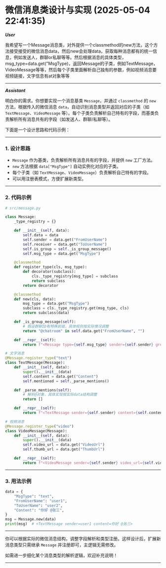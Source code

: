 <!-- Generated by SpecStory -->

# 微信消息类设计与实现 (2025-05-04 22:41:35)

_**User**_

我希望写一个Message消息类，对外提供一个classmethod的new方法，这个方法接受接受的微信消息data，然后new会处理data，获取每种消息都有的统一信息，例如发送人，群聊or私聊等等。然后根据消息的具体类型，msg_type=data.get("MsgType)，返回Message的子类，例如TextMessage， VideoMessage等等，然后每个子类里面解析自己独有的参数，例如视频消息要视频链接，文字信息有at对象等等

---

_**Assistant**_

明白你的需求。你想要实现一个消息基类 `Message`，并通过 `classmethod` 的 `new` 方法，根据传入的微信消息 `data`，自动识别消息类型并返回对应的子类（如 `TextMessage`、`VideoMessage` 等）。每个子类负责解析自己特有的字段，而基类负责解析所有消息共有的字段（如发送人、群聊/私聊等）。

下面是一个设计思路和代码示例：

---

### 1. 设计思路

- `Message` 作为基类，负责解析所有消息共有的字段，并提供 `new` 工厂方法。
- `new` 方法根据 `data["MsgType"]` 自动实例化对应的子类。
- 每个子类（如 `TextMessage`、`VideoMessage`）负责解析自己特有的字段。
- 可以用注册表模式，方便扩展新类型。

---

### 2. 代码示例

```python
# src/message.py

class Message:
    _type_registry = {}

    def __init__(self, data):
        self.data = data
        self.sender = data.get("FromUserName")
        self.receiver = data.get("ToUserName")
        self.is_group = self._is_group_message()
        self.msg_type = data.get("MsgType")

    @classmethod
    def register_type(cls, msg_type):
        def decorator(subclass):
            cls._type_registry[msg_type] = subclass
            return subclass
        return decorator

    @classmethod
    def new(cls, data):
        msg_type = data.get("MsgType")
        subclass = cls._type_registry.get(msg_type, cls)
        return subclass(data)

    def _is_group_message(self):
        # 假设群聊ID有特殊前缀，具体规则按实际情况调整
        return "@chatroom" in self.data.get("FromUserName", "")

    def __repr__(self):
        return f"<Message type={self.msg_type} sender={self.sender} group={self.is_group}>"

# 文字消息
@Message.register_type("text")
class TextMessage(Message):
    def __init__(self, data):
        super().__init__(data)
        self.content = data.get("Content")
        self.mentioned = self._parse_mentions()

    def _parse_mentions(self):
        # 解析@对象，具体实现按实际data结构调整
        return []

    def __repr__(self):
        return f"<TextMessage sender={self.sender} content={self.content}>"

# 视频消息
@Message.register_type("video")
class VideoMessage(Message):
    def __init__(self, data):
        super().__init__(data)
        self.video_url = data.get("VideoUrl")
        self.thumb_url = data.get("ThumbUrl")

    def __repr__(self):
        return f"<VideoMessage sender={self.sender} video_url={self.video_url}>"
```

---

### 3. 用法示例

```python
data = {
    "MsgType": "text",
    "FromUserName": "user1",
    "ToUserName": "user2",
    "Content": "你好 @张三",
}
msg = Message.new(data)
print(msg)  # <TextMessage sender=user1 content=你好 @张三>
```

---

你可以根据实际的微信消息结构，调整字段解析和类型注册。这样设计后，扩展新消息类型只需继承 `Message` 并注册即可，主逻辑无需修改。

如需进一步细化某个消息类型的解析逻辑，欢迎补充说明！

---

